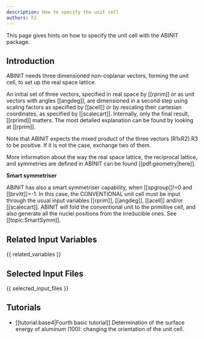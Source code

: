 ```yaml
---
description: How to specify the unit cell
authors: FJ
---
```

<!--- This is the source file for this topics. Can be edited. -->

This page gives hints on how to specify the unit cell with the ABINIT package.

## Introduction

ABINIT needs three dimensioned non-coplanar vectors, forming the unit cell, to
set up the real space lattice.

An initial set of three vectors, specified in real space by [[rprim]] or as
unit vectors with angles [[angdeg]], are dimensioned in a second step using
scaling factors as specified by [[acell]] or by rescaling their cartesian
coordinates, as specified by [[scalecart]]. Internally, only the final result,
[[rprimd]] matters. The most detailed explanation can be found by looking at
[[rprim]].

Note that ABINIT expects the mixed product of the three vectors (R1xR2).R3 to
be positive. If it is not the case, exchange two of them.

More information about the way the real space lattice, the reciprocal lattice,
and symmetries are defined in ABINIT can be found [[pdf:geometry|here]].

**Smart symmetriser**

ABINIT has also a smart symmetriser capability, when [[spgroup]]!=0 and
[[brvltt]]=-1. In this case, the CONVENTIONAL unit cell must be input through
the usual input variables [[rprim]], [[angdeg]], [[acell]] and/or
[[scalecart]]. ABINIT will fold the conventional unit to the primitive cell,
and also generate all the nuclei positions from the irreducible ones. See
[[topic:SmartSymm]].



## Related Input Variables

{{ related_variables }}

## Selected Input Files

{{ selected_input_files }}

## Tutorials

* [[tutorial:base4|Fourth basic tutorial]] Determination of the surface energy of aluminum (100): changing the orientation of the unit cell.

